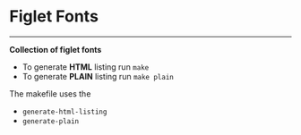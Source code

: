 # Figlet Fonts
___

**Collection of figlet fonts**

- To generate **HTML** listing run `make`
- To generate **PLAIN** listing run `make plain`

The makefile uses the

- `generate-html-listing`
- `generate-plain`


